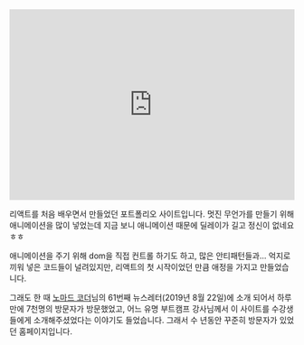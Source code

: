 <iframe width="100%" height="338" src="https://www.youtube.com/embed/ct5INVUnWMc?si=iYPkHTt_7h-6lvUA&amp;controls=0" title="YouTube video player" frameborder="0" allow="accelerometer; autoplay; clipboard-write; encrypted-media; gyroscope; picture-in-picture; web-share" allowfullscreen></iframe>

리액트를 처음 배우면서 만들었던 포트폴리오 사이트입니다. 멋진 무언가를 만들기 위해 애니메이션을 많이 넣었는데 지금 보니 애니메이션 때문에 딜레이가 길고 정신이 없네요 ㅎㅎ

애니메이션을 주기 위해 dom을 직접 컨트롤 하기도 하고, 많은 안티패턴들과... 억지로 끼워 넣은 코드들이 널려있지만, 리액트의 첫 시작이었던 만큼 애정을 가지고 만들었습니다.

그래도 한 때 [노마드 코더](https://namu.wiki/w/%EB%85%B8%EB%A7%88%EB%93%9C%20%EC%BD%94%EB%8D%94)님의 61번째 뉴스레터(2019년 8월 22일)에 소개 되어서 하루만에 7천명의 방문자가 방문했었고, 어느 유명 부트캠프 강사님께서 이 사이트를 수강생들에게 소개해주셨었다는 이야기도 들었습니다. 그래서 수 년동안 꾸준히 방문자가 있었던 홈페이지입니다.
